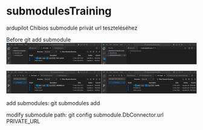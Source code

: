 # submodulesTraining
ardupilot Chibios submodule privát url teszteléséhez

Before git add submodule 
![Alt text](before_git_add_submodules.png)

![before git add submodule - git-tree](<gittree_ before.png>)

add submodules:
git submodules add <url>


modify submodule path:
git config submodule.DbConnector.url PRIVATE_URL